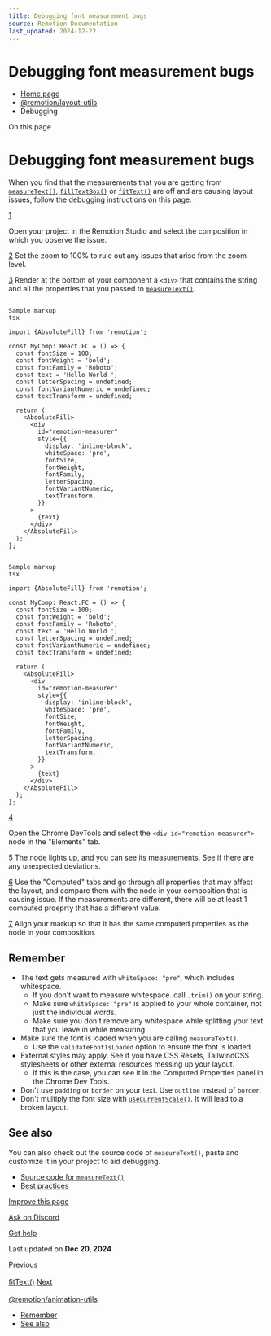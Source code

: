 ```yaml
---
title: Debugging font measurement bugs
source: Remotion Documentation
last_updated: 2024-12-22
---
```


# Debugging font measurement bugs

- [Home page](/)
- [@remotion/layout-utils](/docs/layout-utils/)
- Debugging

On this page

# Debugging font measurement bugs

When you find that the measurements that you are getting from [`measureText()`](/docs/layout-utils/measure-text), [`fillTextBox()`](/docs/layout-utils/fill-text-box) or [`fitText()`](/docs/layout-utils/fit-text) are off and are causing layout issues, follow the debugging instructions on this page.

[1](#1)

Open your project in the Remotion Studio and select the
composition in which you observe the issue.

[2](#2) Set the zoom to 100% to rule out any issues that arise from the
zoom level.

[3](#3) Render at the bottom of your component a `<div>` that contains the string and all the properties that you passed to [`measureText()`](/docs/layout-utils/measure-text).

```

Sample markup
tsx

import {AbsoluteFill} from 'remotion';

const MyComp: React.FC = () => {
  const fontSize = 100;
  const fontWeight = 'bold';
  const fontFamily = 'Roboto';
  const text = 'Hello World ';
  const letterSpacing = undefined;
  const fontVariantNumeric = undefined;
  const textTransform = undefined;

  return (
    <AbsoluteFill>
      <div
        id="remotion-measurer"
        style={{
          display: 'inline-block',
          whiteSpace: 'pre',
          fontSize,
          fontWeight,
          fontFamily,
          letterSpacing,
          fontVariantNumeric,
          textTransform,
        }}
      >
        {text}
      </div>
    </AbsoluteFill>
  );
};
```

```

Sample markup
tsx

import {AbsoluteFill} from 'remotion';

const MyComp: React.FC = () => {
  const fontSize = 100;
  const fontWeight = 'bold';
  const fontFamily = 'Roboto';
  const text = 'Hello World ';
  const letterSpacing = undefined;
  const fontVariantNumeric = undefined;
  const textTransform = undefined;

  return (
    <AbsoluteFill>
      <div
        id="remotion-measurer"
        style={{
          display: 'inline-block',
          whiteSpace: 'pre',
          fontSize,
          fontWeight,
          fontFamily,
          letterSpacing,
          fontVariantNumeric,
          textTransform,
        }}
      >
        {text}
      </div>
    </AbsoluteFill>
  );
};
```

[4](#4)

Open the Chrome DevTools and select the `<div id="remotion-measurer">` node in the "Elements" tab.

[5](#5) The node lights up, and you can see its measurements. See if there are any unexpected deviations.

[6](#6) Use the "Computed" tabs and go through all properties that may affect the layout, and compare them with the node in your composition that is causing issue. If the measurements are different, there will be at least 1 computed proeprty that has a different value.

[7](#7) Align your markup so that it has the same computed properties as the node in your composition.

## Remember [​](\#remember "Direct link to Remember")

- The text gets measured with `whiteSpace: "pre"`, which includes whitespace.
  - If you don't want to measure whitespace. call `.trim()` on your string.
  - Make sure `whiteSpace: "pre"` is applied to your whole container, not just the individual words.
  - Make sure you don't remove any whitespace while splitting your text that you leave in while measuring.
- Make sure the font is loaded when you are calling `measureText()`.
  - Use the `validateFontIsLoaded` option to ensure the font is loaded.
- External styles may apply. See if you have CSS Resets, TailwindCSS stylesheets or other external resources messing up your layout.
  - If this is the case, you can see it in the Computed Properties panel in the Chrome Dev Tools.
- Don't use `padding` or `border` on your text. Use `outline` instead of `border`.
- Don't multiply the font size with [`useCurrentScale()`](/docs/use-current-scale). It will lead to a broken layout.

## See also [​](\#see-also "Direct link to See also")

You can also check out the source code of `measureText()`, paste and customize it in your project to aid debugging.

- [Source code for `measureText()`](https://github.com/remotion-dev/remotion/blob/main/packages/layout-utils/src/layouts/measure-text.ts)
- [Best practices](/docs/layout-utils/best-practices)

[Improve this page](https://github.com/remotion-dev/remotion/edit/main/packages/docs/docs/layout-utils/debug.mdx)

[Ask on Discord](https://remotion.dev/discord)

[Get help](/docs/get-help)

Last updated on **Dec 20, 2024**

[Previous\
\
fitText()](/docs/layout-utils/fit-text) [Next\
\
@remotion/animation-utils](/docs/animation-utils/)

- [Remember](#remember)
- [See also](#see-also)
